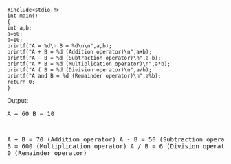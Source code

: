 
```
#include<stdio.h>
int main()
{
int a,b; 
a=60;
b=10;
printf("A = %d\n B = %d\n\n",a,b);
printf("A + B = %d (Addition operator)\n",a+b);
printf("A - B = %d (Subtraction operator)\n",a-b);
printf("A * B = %d (Multiplication operator)\n",a*b);
printf("A ( B = %d (Division operator)\n",a/b);
printf("A and B = %d (Remainder operator)\n",a%b);
return 0;
}
```
Output:<pre>A = 60
 B = 10

A + B = 70 (Addition operator)
A - B = 50 (Subtraction operator)
A * B = 600 (Multiplication  operator)
A / B = 6 (Division operator)
A % B = 0 (Remainder operator) 
